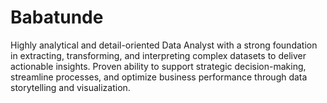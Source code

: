 # Babatunde
Highly analytical and detail-oriented Data Analyst with a strong foundation in extracting, transforming, and interpreting complex datasets to deliver actionable insights. Proven ability to support strategic decision-making, streamline processes, and optimize business performance through data storytelling and visualization.
